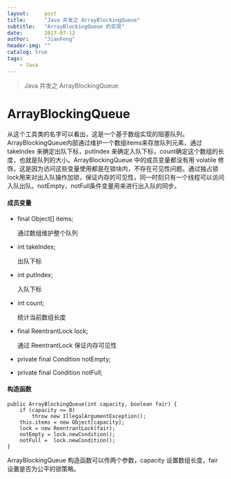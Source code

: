 ```yaml
---
layout:     post
title:      "Java 并发之 ArrayBlockingQueue"
subtitle:   "ArrayBlockingQueue 的实现"
date:       2017-07-12
author:     "JianFeng"
header-img: ""
catalog: true
tags:
    - Java
---
```


> Java 并发之 ArrayBlockingQueue

# ArrayBlockingQueue
 
 从这个工具类的名字可以看出，这是一个基于数组实现的阻塞队列。ArrayBlockingQueue内部通过维护一个数组items来存放队列元素，通过 takeIndex 来确定出队下标，putIndex 来确定入队下标，count确定这个数组的长度，也就是队列的大小。ArrayBlockingQueue 中的成员变量都没有用 volatile 修饰，这是因为访问这些变量使用都是在锁块内，不存在可见性问题。通过独占锁lock用来对出入队操作加锁，保证内存的可见性，同一时刻只有一个线程可以访问入队出队。notEmpty，notFull条件变量用来进行出入队的同步。
 
#### 成员变量
 
- final Object[] items;

	通过数组维护整个队列

- int takeIndex;

	出队下标

- int putIndex;

	入队下标

- int count;

	统计当前数组长度

- final ReentrantLock lock;

	通过 ReentrantLock 保证内存可见性

- private final Condition notEmpty;

- private final Condition notFull;

#### 构造函数


    public ArrayBlockingQueue(int capacity, boolean fair) {
        if (capacity <= 0)
            throw new IllegalArgumentException();
        this.items = new Object[capacity];
        lock = new ReentrantLock(fair);
        notEmpty = lock.newCondition();
        notFull =  lock.newCondition();
    }
    
ArrayBlockingQueue 构造函数可以传两个参数，capacity 设置数组长度，fair 设置是否为公平的锁策略。




